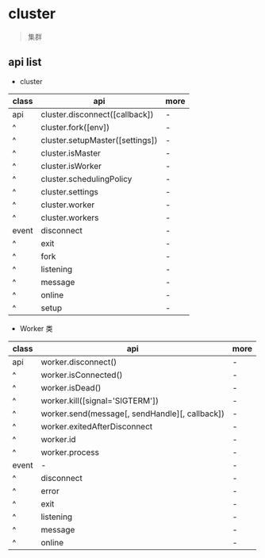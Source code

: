 # cluster

> 集群

## api list

- cluster

| class | api                             | more |
| ----- | ------------------------------- | ---- |
| api   | cluster.disconnect([callback])  | -    |
| ^     | cluster.fork([env])             | -    |
| ^     | cluster.setupMaster([settings]) | -    |
| ^     | cluster.isMaster                | -    |
| ^     | cluster.isWorker                | -    |
| ^     | cluster.schedulingPolicy        | -    |
| ^     | cluster.settings                | -    |
| ^     | cluster.worker                  | -    |
| ^     | cluster.workers                 | -    |
| event | disconnect                      | -    |
| ^     | exit                            | -    |
| ^     | fork                            | -    |
| ^     | listening                       | -    |
| ^     | message                         | -    |
| ^     | online                          | -    |
| ^     | setup                           | -    |

- Worker 类

| class | api                                            | more |
| ----- | ---------------------------------------------- | ---- |
| api   | worker.disconnect()                            | -    |
| ^     | worker.isConnected()                           | -    |
| ^     | worker.isDead()                                | -    |
| ^     | worker.kill([signal='SIGTERM'])                | -    |
| ^     | worker.send(message[, sendHandle][, callback]) | -    |
| ^     | worker.exitedAfterDisconnect                   | -    |
| ^     | worker.id                                      | -    |
| ^     | worker.process                                 | -    |
| event | -                                              | -    |
| ^     | disconnect                                     | -    |
| ^     | error                                          | -    |
| ^     | exit                                           | -    |
| ^     | listening                                      | -    |
| ^     | message                                        | -    |
| ^     | online                                         | -    |
